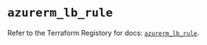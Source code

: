 # `azurerm_lb_rule`

Refer to the Terraform Registory for docs: [`azurerm_lb_rule`](https://registry.terraform.io/providers/hashicorp/azurerm/3.65.0/docs/resources/lb_rule).
